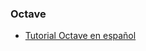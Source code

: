 ### Octave

- [Tutorial Octave en español](https://www.youtube.com/playlist?list=PLM-p96nOrGcYsb5oML9JunGDgduyt-0gb)
